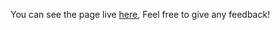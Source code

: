 You can see the page live [here](https://sd-1023.github.io/MonjedNidal-Project1-React/), Feel free to give any feedback!
